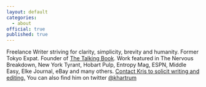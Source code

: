 ```yaml
---
layout: default
categories:
  - about
official: true
published: true
---
```

Freelance Writer striving for clarity, simplicity, brevity and humanity. Former Tokyo Expat. Founder of [The Talking Book](https://thetalkingbook.org/). Work featured in The Nervous Breakdown, New York Tyrant, Hobart Pulp, Entropy Mag, ESPN, Middle Easy, Elke Journal, eBay and many others. [Contact Kris to solicit writing and editing.](http://krishartrum.com/contact/) You can also find him on twitter [@khartrum](https://twitter.com/KHartrum)
